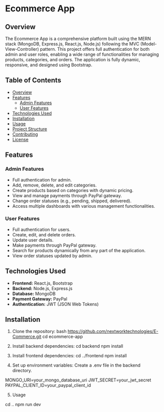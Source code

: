 # Ecommerce App

## Overview

The Ecommerce App is a comprehensive platform built using the MERN stack (MongoDB, Express.js, React.js, Node.js) following the MVC (Model-View-Controller) pattern. This project offers full authentication for both admin and user roles, enabling a wide range of functionalities for managing products, categories, and orders. The application is fully dynamic, responsive, and designed using Bootstrap.

## Table of Contents

- [Overview](#overview)
- [Features](#features)
  - [Admin Features](#admin-features)
  - [User Features](#user-features)
- [Technologies Used](#technologies-used)
- [Installation](#installation)
- [Usage](#usage)
- [Project Structure](#project-structure)
- [Contributing](#contributing)
- [License](#license)

## Features

### Admin Features

- Full authentication for admin.
- Add, remove, delete, and edit categories.
- Create products based on categories with dynamic pricing.
- View and manage payments through PayPal gateway.
- Change order statuses (e.g., pending, shipped, delivered).
- Access multiple dashboards with various management functionalities.

### User Features

- Full authentication for users.
- Create, edit, and delete orders.
- Update user details.
- Make payments through PayPal gateway.
- Search for products dynamically from any part of the application.
- View order statuses updated by admin.

## Technologies Used

- **Frontend:** React.js, Bootstrap
- **Backend:** Node.js, Express.js
- **Database:** MongoDB
- **Payment Gateway:** PayPal
- **Authentication:** JWT (JSON Web Tokens)

## Installation

1. Clone the repository:
   bash https://github.com/nextworktechnologies/E-Commerce.git
   cd ecommerce-app
2. Install backend dependencies:
   cd backend
   npm install
3. Install frontend dependencies:
   cd ../frontend
   npm install

4. Set up environment variables:
   Create a .env file in the backend directory.

MONGO_URI=your_mongo_database_uri
JWT_SECRET=your_jwt_secret
PAYPAL_CLIENT_ID=your_paypal_client_id

5. Usage

cd .. npm run dev

